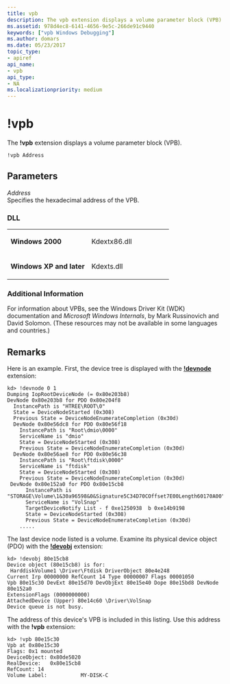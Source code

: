 ```yaml
---
title: vpb
description: The vpb extension displays a volume parameter block (VPB).
ms.assetid: 978d4ec8-6141-4656-9e5c-266de91c9440
keywords: ["vpb Windows Debugging"]
ms.author: domars
ms.date: 05/23/2017
topic_type:
- apiref
api_name:
- vpb
api_type:
- NA
ms.localizationpriority: medium
---
```


# !vpb


The **!vpb** extension displays a volume parameter block (VPB).

```dbgcmd
!vpb Address
```

## <span id="ddk__vpb_dbg"></span><span id="DDK__VPB_DBG"></span>Parameters


<span id="_______Address______"></span><span id="_______address______"></span><span id="_______ADDRESS______"></span> *Address*   
Specifies the hexadecimal address of the VPB.

### <span id="DLL"></span><span id="dll"></span>DLL

<table>
<colgroup>
<col width="50%" />
<col width="50%" />
</colgroup>
<tbody>
<tr class="odd">
<td align="left"><p><strong>Windows 2000</strong></p></td>
<td align="left"><p>Kdextx86.dll</p></td>
</tr>
<tr class="even">
<td align="left"><p><strong>Windows XP and later</strong></p></td>
<td align="left"><p>Kdexts.dll</p></td>
</tr>
</tbody>
</table>

 

### <span id="Additional_Information"></span><span id="additional_information"></span><span id="ADDITIONAL_INFORMATION"></span>Additional Information

For information about VPBs, see the Windows Driver Kit (WDK) documentation and *Microsoft Windows Internals*, by Mark Russinovich and David Solomon. (These resources may not be available in some languages and countries.)

Remarks
-------

Here is an example. First, the device tree is displayed with the [**!devnode**](-devnode.md) extension:

```dbgcmd
kd> !devnode 0 1
Dumping IopRootDeviceNode (= 0x80e203b8)
DevNode 0x80e203b8 for PDO 0x80e204f8
  InstancePath is "HTREE\ROOT\0"
  State = DeviceNodeStarted (0x308)
  Previous State = DeviceNodeEnumerateCompletion (0x30d)
  DevNode 0x80e56dc8 for PDO 0x80e56f18
    InstancePath is "Root\dmio\0000"
    ServiceName is "dmio"
    State = DeviceNodeStarted (0x308)
    Previous State = DeviceNodeEnumerateCompletion (0x30d)
  DevNode 0x80e56ae8 for PDO 0x80e56c38
    InstancePath is "Root\ftdisk\0000"
    ServiceName is "ftdisk"
    State = DeviceNodeStarted (0x308)
    Previous State = DeviceNodeEnumerateCompletion (0x30d)
 DevNode 0x80e152a0 for PDO 0x80e15cb8
      InstancePath is "STORAGE\Volume\1&30a96598&0&Signature5C34D70COffset7E00Length60170A00"
      ServiceName is "VolSnap"
      TargetDeviceNotify List - f 0xe1250938  b 0xe14b9198
      State = DeviceNodeStarted (0x308)
      Previous State = DeviceNodeEnumerateCompletion (0x30d)
    .....
```

The last device node listed is a volume. Examine its physical device object (PDO) with the [**!devobj**](-devobj.md) extension:

```dbgcmd
kd> !devobj 80e15cb8
Device object (80e15cb8) is for:
 HarddiskVolume1 \Driver\Ftdisk DriverObject 80e4e248
Current Irp 00000000 RefCount 14 Type 00000007 Flags 00001050
Vpb 80e15c30 DevExt 80e15d70 DevObjExt 80e15e40 Dope 80e15bd8 DevNode 80e152a0 
ExtensionFlags (0000000000)  
AttachedDevice (Upper) 80e14c60 \Driver\VolSnap
Device queue is not busy.
```

The address of this device's VPB is included in this listing. Use this address with the **!vpb** extension:

```dbgcmd
kd> !vpb 80e15c30
Vpb at 0x80e15c30
Flags: 0x1 mounted 
DeviceObject: 0x80de5020
RealDevice:   0x80e15cb8
RefCount: 14
Volume Label:           MY-DISK-C
```

 

 





